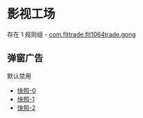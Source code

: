 # 影视工场

存在 1 规则组 - [com.flttrade.flt1064trade.gong](/src/apps/com.flttrade.flt1064trade.gong.ts)

## 弹窗广告

默认禁用

- [快照-0](https://i.gkd.li/i/13759472)
- [快照-1](https://i.gkd.li/i/13798323)
- [快照-2](https://i.gkd.li/i/13798327)
